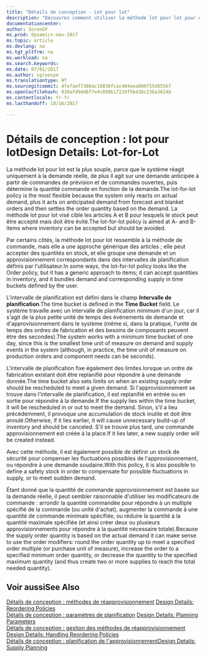 ```yaml
---
title: "Détails de conception - Lot pour lot"
description: "Découvrez comment utiliser la méthode lot pour lot pour déterminer la quantité de commande en fonction de la demande."
documentationcenter: 
author: SorenGP
ms.prod: dynamics-nav-2017
ms.topic: article
ms.devlang: na
ms.tgt_pltfrm: na
ms.workload: na
ms.search.keywords: 
ms.date: 07/01/2017
ms.author: sgroespe
ms.translationtype: HT
ms.sourcegitcommit: 4fefaef7380ac10836fcac404eea006f55d8556f
ms.openlocfilehash: 039afd9dd6f7e4c608b17229f5b438c23ba3624b
ms.contentlocale: fr-fr
ms.lasthandoff: 10/16/2017

---
```

# <a name="design-details-lot-for-lot"></a><span data-ttu-id="c9cff-103">Détails de conception : lot pour lot</span><span class="sxs-lookup"><span data-stu-id="c9cff-103">Design Details: Lot-for-Lot</span></span>
<span data-ttu-id="c9cff-104">La méthode lot pour lot est la plus souple, parce que le système réagit uniquement à la demande réelle, de plus il agit sur une demande anticipée à partir de commandes de prévision et de commandes ouvertes, puis détermine la quantité commande en fonction de la demande.</span><span class="sxs-lookup"><span data-stu-id="c9cff-104">The lot-for-lot policy is the most flexible because the system only reacts on actual demand, plus it acts on anticipated demand from forecast and blanket orders and then settles the order quantity based on the demand.</span></span> <span data-ttu-id="c9cff-105">La méthode lot pour lot visé cible les articles A et B pour lesquels le stock peut être accepté mais doit être évité.</span><span class="sxs-lookup"><span data-stu-id="c9cff-105">The lot-for-lot policy is aimed at A- and B-items where inventory can be accepted but should be avoided.</span></span>  
  
<span data-ttu-id="c9cff-106">Par certains côtés, la méthode lot pour lot ressemble à la méthode de commande, mais elle a une approche générique des articles ; elle peut accepter des quantités en stock, et elle groupe une demande et un approvisionnement correspondants dans des intervalles de planification définis par l'utilisateur.</span><span class="sxs-lookup"><span data-stu-id="c9cff-106">In some ways, the lot-for-lot policy looks like the Order policy, but it has a generic approach to items; it can accept quantities in inventory, and it bundles demand and corresponding supply in time buckets defined by the user.</span></span>  
  
<span data-ttu-id="c9cff-107">L'intervalle de planification est défini dans le champ **Intervalle de planification**.</span><span class="sxs-lookup"><span data-stu-id="c9cff-107">The time bucket is defined in the **Time Bucket** field.</span></span> <span data-ttu-id="c9cff-108">Le système travaille avec un intervalle de planification minimum d'un jour, car il s'agit de la plus petite unité de temps des événements de demande et d'approvisionnement dans le système (même si, dans la pratique, l'unité de temps des ordres de fabrication et des besoins de composants peuvent être des secondes).</span><span class="sxs-lookup"><span data-stu-id="c9cff-108">The system works with a minimum time bucket of one day, since this is the smallest time unit of measure on demand and supply events in the system (although, in practice, the time unit of measure on production orders and component needs can be seconds).</span></span>  
  
<span data-ttu-id="c9cff-109">L'intervalle de planification fixe également des limites lorsque un ordre de fabrication existant doit être replanifié pour répondre à une demande donnée.</span><span class="sxs-lookup"><span data-stu-id="c9cff-109">The time bucket also sets limits on when an existing supply order should be rescheduled to meet a given demand.</span></span> <span data-ttu-id="c9cff-110">Si l'approvisionnement se trouve dans l'intervalle de planification, il est replanifié en entrée ou en sortie pour répondre à la demande.</span><span class="sxs-lookup"><span data-stu-id="c9cff-110">If the supply lies within the time bucket, it will be rescheduled in or out to meet the demand.</span></span> <span data-ttu-id="c9cff-111">Sinon, s'il a lieu précédemment, il provoque une accumulation de stock inutile et doit être annulé.</span><span class="sxs-lookup"><span data-stu-id="c9cff-111">Otherwise, if it lies earlier, it will cause unnecessary build-up of inventory and should be canceled.</span></span> <span data-ttu-id="c9cff-112">S'il se trouve plus tard, une commande approvisionnement est créée à la place.</span><span class="sxs-lookup"><span data-stu-id="c9cff-112">If it lies later, a new supply order will be created instead.</span></span>  
  
<span data-ttu-id="c9cff-113">Avec cette méthode, il est également possible de définir un stock de sécurité pour compenser les fluctuations possibles de l'approvisionnement, ou répondre à une demande soudaine.</span><span class="sxs-lookup"><span data-stu-id="c9cff-113">With this policy, it is also possible to define a safety stock in order to compensate for possible fluctuations in supply, or to meet sudden demand.</span></span>  
  
<span data-ttu-id="c9cff-114">Étant donné que la quantité de commande approvisionnement est basée sur la demande réelle, il peut sembler raisonnable d'utiliser les modificateurs de commande : arrondir la quantité commandée pour répondre à un multiple spécifié de la commande (ou unité d'achat), augmenter la commande à une quantité de commande minimale spécifiée, ou réduire la quantité à la quantité maximale spécifiée (et ainsi créer deux ou plusieurs approvisionnements pour répondre à la quantité nécessaire totale).</span><span class="sxs-lookup"><span data-stu-id="c9cff-114">Because the supply order quantity is based on the actual demand it can make sense to use the order modifiers: round the order quantity up to meet a specified order multiple (or purchase unit of measure), increase the order to a specified minimum order quantity, or decrease the quantity to the specified maximum quantity (and thus create two or more supplies to reach the total needed quantity).</span></span>  
  
## <a name="see-also"></a><span data-ttu-id="c9cff-115">Voir aussi</span><span class="sxs-lookup"><span data-stu-id="c9cff-115">See Also</span></span>  
<span data-ttu-id="c9cff-116">[Détails de conception : méthodes de réapprovisionnement](design-details-reordering-policies.md) </span><span class="sxs-lookup"><span data-stu-id="c9cff-116">[Design Details: Reordering Policies](design-details-reordering-policies.md) </span></span>  
<span data-ttu-id="c9cff-117">[Détails de conception : paramètres de planification](design-details-planning-parameters.md) </span><span class="sxs-lookup"><span data-stu-id="c9cff-117">[Design Details: Planning Parameters](design-details-planning-parameters.md) </span></span>  
<span data-ttu-id="c9cff-118">[Détails de conception : gestion des méthodes de réapprovisionnement](design-details-handling-reordering-policies.md) </span><span class="sxs-lookup"><span data-stu-id="c9cff-118">[Design Details: Handling Reordering Policies](design-details-handling-reordering-policies.md) </span></span>  
[<span data-ttu-id="c9cff-119">Détails de conception : planification de l'approvisionnement</span><span class="sxs-lookup"><span data-stu-id="c9cff-119">Design Details: Supply Planning</span></span>](design-details-supply-planning.md)
